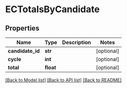 # ECTotalsByCandidate

## Properties
Name | Type | Description | Notes
------------ | ------------- | ------------- | -------------
**candidate_id** | **str** |  | [optional] 
**cycle** | **int** |  | [optional] 
**total** | **float** |  | [optional] 

[[Back to Model list]](../README.md#documentation-for-models) [[Back to API list]](../README.md#documentation-for-api-endpoints) [[Back to README]](../README.md)


